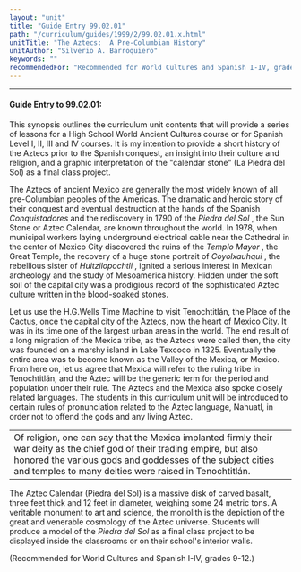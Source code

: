 ```yaml
---
layout: "unit"
title: "Guide Entry 99.02.01"
path: "/curriculum/guides/1999/2/99.02.01.x.html"
unitTitle: "The Aztecs:  A Pre-Columbian History"
unitAuthor: "Silverio A. Barroquiero"
keywords: ""
recommendedFor: "Recommended for World Cultures and Spanish I-IV, grades 9-12."
---
```

<body>
<hr/>
 <h4>
  Guide Entry to 99.02.01:
 </h4>
 This synopsis outlines the curriculum unit contents that will provide a series of lessons for a High School World Ancient Cultures course or for Spanish Level  I, II, III and IV courses. It is my intention to provide a short history of the Aztecs prior to the Spanish conquest, an insight into their culture and religion, and a graphic  interpretation of  the "calendar stone" (La Piedra del Sol) as a final class project.
 <p>
  The Aztecs of ancient Mexico are generally the most widely known of all pre-Columbian peoples of the Americas. The dramatic and heroic story of their conquest and eventual destruction at the hands of the Spanish
  <i>
   Conquistadores
  </i>
  and the rediscovery in 1790 of the
  <i>
   Piedra del Sol
  </i>
  , the Sun Stone or Aztec Calendar, are known throughout the world. In 1978, when municipal workers laying underground electrical cable near the Cathedral in the center of Mexico City discovered the ruins of the
  <i>
   Templo Mayor
  </i>
  , the Great Temple, the recovery of a huge stone portrait of
  <i>
   Coyolxauhqui
  </i>
  , the rebellious sister of
  <i>
   Huitzilopochtli
  </i>
  , ignited  a serious interest in Mexican archeology and the study of  Mesoamerica history. Hidden under the soft soil of the capital city was a prodigious record of the sophisticated Aztec culture written in the blood-soaked stones.
 </p>
 <p>
  Let us use the H.G.Wells Time Machine to visit Tenochtitlán, the Place of the Cactus, once the capital city of the Aztecs, now the heart of Mexico City. It was in its time one of the largest urban areas in the world. The end result of a long migration of the Mexica tribe, as the Aztecs were called then, the city was founded on a marshy island in Lake Texcoco in 1325. Eventually the entire area was to become known as the Valley of the Mexica, or Mexico. From here on, let us agree that Mexica will refer to the ruling tribe in Tenochtitlán, and the Aztec will be the generic term for the period and population under their rule. The Aztecs and the Mexica also spoke closely related languages. The students in this curriculum unit will be introduced to certain rules of pronunciation related to the Aztec language, Nahuatl, in order not to offend the gods and any living Aztec.
 </p>
<table border="0">
  <tr>
   <td>
    Of religion, one can say that the Mexica implanted firmly their war deity as the chief god of their trading empire, but also honored the various gods and goddesses of the subject cities and temples to many deities were raised in Tenochtitlán.
   </td>
   <td>
   </td>
  </tr>
 </table>
 The Aztec Calendar (Piedra del Sol) is a massive disk of carved basalt, three feet thick and 12 feet in diameter, weighing some 24 metric tons. A veritable monument to art and science, the monolith is the depiction of the great and venerable cosmology of the Aztec universe. Students will produce a model of the
 <i>
  Piedra del Sol
 </i>
 as a final class project to be displayed inside the classrooms or on their school's interior walls.
 <p>
  (Recommended for World Cultures and Spanish I-IV, grades 9-12.)
 </p>


</body>
